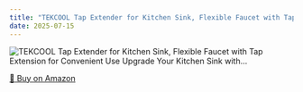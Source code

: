 ```yaml
---
title: "TEKCOOL Tap Extender for Kitchen Sink, Flexible Faucet with Tap Extension for Convenient Use Upgrade Your Kitchen Sink with…"
date: 2025-07-15
---
```


<img src="" alt="TEKCOOL Tap Extender for Kitchen Sink, Flexible Faucet with Tap Extension for Convenient Use Upgrade Your Kitchen Sink with…" style="max-width:100%;"/>

[🛒 Buy on Amazon](?tag=dineshtechblo-21)